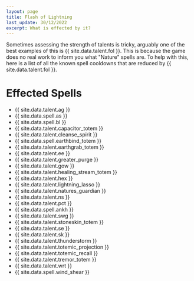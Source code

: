 ```yaml
---
layout: page
title: Flash of Lightning
last_update: 30/12/2022 
excerpt: What is effected by it?
---
```


Sometimes assessing the strength of talents is tricky, arguably one of the best examples of this is {{ site.data.talent.fol }}.
This is because the game does no real work to inform you what "Nature" spells are. To help with this, here is a list of all the known spell cooldowns that are reduced by {{ site.data.talent.fol }}.

# Effected Spells

- {{ site.data.talent.ag }}
- {{ site.data.spell.as }}
- {{ site.data.spell.bl }}
- {{ site.data.talent.capacitor_totem }}
- {{ site.data.talent.cleanse_spirit }}
- {{ site.data.spell.earthbind_totem }}
- {{ site.data.talent.earthgrab_totem }}
- {{ site.data.talent.ee }}
- {{ site.data.talent.greater_purge }}
- {{ site.data.talent.gow }}
- {{ site.data.talent.healing_stream_totem }}
- {{ site.data.talent.hex }}
- {{ site.data.talent.lightning_lasso }}
- {{ site.data.talent.natures_guardian }}
- {{ site.data.talent.ns }}
- {{ site.data.talent.pct }}
- {{ site.data.spell.ankh }}
- {{ site.data.talent.swg }}
- {{ site.data.talent.stoneskin_totem }}
- {{ site.data.talent.se }}
- {{ site.data.talent.sk }}
- {{ site.data.talent.thunderstorm }}
- {{ site.data.talent.totemic_projection }}
- {{ site.data.talent.totemic_recall }}
- {{ site.data.talent.tremor_totem }}
- {{ site.data.talent.wrt }}
- {{ site.data.spell.wind_shear }}
